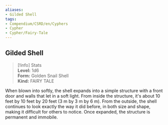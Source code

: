 ```yaml
---
aliases:
- Gilded Shell
tags:
- Compendium/CSRD/en/Cyphers
- Cypher
- Cypher/Fairy-Tale
---
```


  
## Gilded Shell  
>[!info] Stats  
> **Level:** 1d6  
> **Form:** Golden Snail Shell  
> **Kind:** FAIRY TALE
  
When blown into softly, the shell expands into a simple structure with a front door and walls that let in a soft light. From inside the structure, it's about 10 feet by 10 feet by 20 feet (3 m by 3 m by 6 m). From the outside, the shell continues to look exactly the way it did before, in both size and shape, making it difficult for others to notice. Once expanded, the structure is permanent and immobile.
